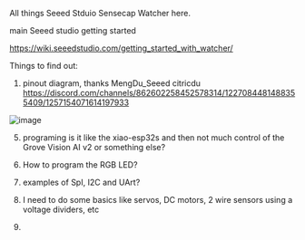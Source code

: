 All things Seeed Stduio Sensecap Watcher here.

main Seeed studio getting started

https://wiki.seeedstudio.com/getting_started_with_watcher/



Things to find out:

1. pinout diagram, thanks  MengDu_Seeed citricdu https://discord.com/channels/862602258452578314/1227084481488355409/1257154071614197933

![image](https://github.com/hpssjellis/mcu-stable-edu-launch/assets/5605614/d357c856-40e4-4ec6-b884-b9494d62cf64)


5. programing is it like the xiao-esp32s and then not much control of the Grove Vision AI v2  or something else?

6. How to program the RGB LED?
   
7. examples of SpI, I2C and UArt?

8. I need to do some basics like servos, DC motors, 2 wire sensors using a voltage dividers, etc
9. 
